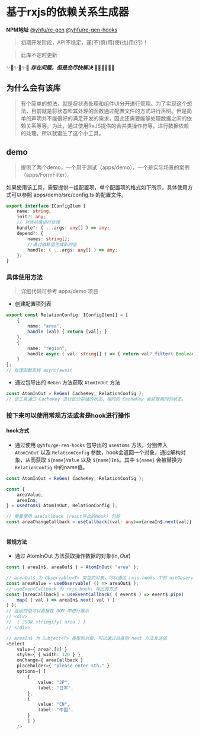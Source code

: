 # 基于rxjs的依赖关系生成器

**NPM地址** [@yhfu/re-gen](https://www.npmjs.com/package/@yhfu/re-gen)  [@yhfu/re-gen-hooks](https://www.npmjs.com/package/@yhfu/re-gen-hooks)

> 初期开发阶段，API不稳定，谨(不)慎(用)使(也)用(行)！

> 此库不定时更新

<!-- ## 遗留问题说明

该库在实现的过程中采用的是 `BehaviorSubject` 进行实现。更具 `BehaviorSubject` 的特性，在使用的过程中会存在一个缓存，这个问题会导致有些更具配置项的处理函数需要更多的判断进行处理，或者就没办法处理（具体case相见 apps/demo/src/config 中name为 testMoreMoreDepend 的配置项问题 ）。

❕❕❕强烈建议❕❕❕：在使用的过程中最好有一定的规范，例如只对**没有依赖项的数据**（可以将有依赖项的数据当作没有依赖项数据的计算值）进行修改等等。 -->

✨🌟✨🌟✨🌟 ***存在问题，但是会尽快解决*** 🌟✨🌟✨🌟✨

## 为什么会有该库
> 有个简单的想法，就是将状态处理和组件UI分开进行管理。为了实现这个想法，目前就是将状态和其处理的函数通过配置文件的方式进行声明。但是简单的声明并不能很好的满足开发的需求，因此还需要能够处理数据之间的依赖关系等等。为此，通过使用RxJS提供的合并类操作符等，进行数据依赖的处理。所以就诞生了这个小工具。

## demo
> 提供了两个demo，一个用于测试（apps/demo），一个是实际场景的案例（apps/FormFilter）。

如果使用该工具，需要提供一组配置项，单个配置项的格式如下所示，具体使用方式可以参照 apps/demo/src/config.ts 的配置文件。

```typescript
export interface IConfigItem {
	name: string;
	init?: any;
    // 对当前值进行处理
	handle?: ( ...args: any[] ) => any;
	depend?: {
		names: string[];
        //通过依赖值生成新的值
		handle: ( ...args: any[] ) => any;
	};
}
```

### 具体使用方法
> 详细代码可参考 apps/demo 项目

- 创建配置项列表
```typescript
export const RelationConfig: IConfigItem[] = [
	{
		name: "area",
		handle (val) { return [val]; }
	},
	{
		name: "region",
		handle async ( val: string[] ) => { return val?.filter( Boolean ); }
	}
];
// 处理函数支持 async/await
```

- 通过包导出的 `ReGen` 方法获取 `AtomInOut` 方法
```typescript
const AtomInOut = ReGen( CacheKey, RelationConfig );
// 该工具通过 CacheKey 进行区分存储的状态，相同的 CacheKey 会获取相同的状态。
```

### 接下来可以使用常规方法或者是hook进行操作

#### hook方式
- 通过使用 `@yhfu/ge-ren-hooks` 包导出的 `useAtoms` 方法，分别传入 `AtomInOut` 以及 `RelationConfig` 参数，hook会返回一个对象，通过解构对象，从而获取 `${name}Value` 以及 `${name}In$`。其中 `${name}` 会被替换为 `RelationConfig` 中的name值。

```typescript
const AtomInOut = ReGen( CacheKey, RelationConfig );

const {
	areaValue,
	areaIn$,
} = useAtoms( AtomInOut, RelationConfig );

// 需要使用 useCallback (react导出的hook) 包装
const areaChangeCallback = useCallback((val: any)=>{areaIn$.next(val)}, [])
  
```


#### 常规方法

- 通过 AtomInOut 方法获取操作数据的对象(In$, Out$)
```typescript
const { areaIn$, areaOut$ } = AtomInOut( "area" );

// areaOut$ 为 Observable<T> 类型的对象，可以通过 rxjs-hooks 中的 useObservable hook 进行订阅
const areaValue = useObservable( () => areaOut$ );	
// useEventCallback 为 rxjs-hooks 导出的方法
const [areaCallback] = useEventCallback( ( event$ ) => event$.pipe(
	map( ( val ) => areaIn$.next( val ) )	
) );
// 返回的值可以直接在 DOM 中进行展示
// <div>
// 	{ JSON.stringify( area ) }
// </div>

// areaIn$ 为 Subject<T> 类型的对象，可以通过自身的 next 方法发送值
<Select
	value={ area?.[0] }
	style={ { width: 120 } }
	onChange={ areaCallback }
	placeholder={ "please enter sth." }
	options={ [
		{
			value: "JP",
			label: "日本",
		},
		{
			value: "CN",
			label: "中国",
		}
		] }
	/>
```


